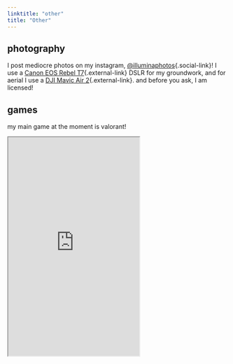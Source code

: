 ```yaml
---
linktitle: "other"
title: "Other"
---
```


## photography
I post mediocre photos on my instagram, [@illuminaphotos](https://www.instagram.com/illuminaphotos/){.social-link}! I use a [Canon EOS Rebel T7](https://www.usa.canon.com/internet/portal/us/home/products/details/cameras/eos-dslr-and-mirrorless-cameras/dslr/eos-rebel-t7-ef-s-18-55mm-is-ii-kit){.external-link} DSLR for my groundwork, and for aerial I use a [DJI Mavic Air 2](https://www.dji.com/mavic-air-2){.external-link}. and before you ask, I am licensed!


## games
my main game at the moment is valorant!
<div class="h_iframe">
<iframe src="https://tracker.gg/valorant/profile/riot/toasted%232018/overview#valorant-highlighted-content__stats" height="500" allowfullscreen></iframe>
</div>